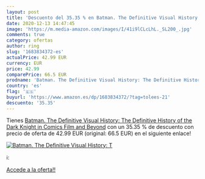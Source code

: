 ```yaml
---
layout: post
title: 'Descuento del 35.35 % en Batman. The Definitive Visual History: T'
date: 2020-12-13 14:47:45
image: 'https://m.media-amazon.com/images/I/41i9lCLcLhL._SL200_.jpg'
comments: true
category: ofertas
author: ring
slug: '1683834372-es'
actualPrice: 42.99 EUR
currency: EUR
price: 42.99
comparePrice: 66.5 EUR
prodname: 'Batman. The Definitive Visual History: The Definitive History of the Dark Knight in Comics  Film  and Beyond'
country: 'es'
flag: '🇪🇸'
buyurl: 'https://www.amazon.es/dp/1683834372/?tag=tolees-21'
descuento: '35.35'
---
```


Tienes [Batman. The Definitive Visual History: The Definitive History of the Dark Knight in Comics  Film  and Beyond](https://www.amazon.es/dp/1683834372/?tag=tolees-21) con un 35.35 % de descuento con precio de oferta de 42.99 EUR (original: 66.5 EUR) en el siguiente enlace!

[![Batman. The Definitive Visual History: T](https://m.media-amazon.com/images/I/41i9lCLcLhL._SL200_.jpg)](https://www.amazon.es/dp/1683834372/?tag=tolees-21)

ℹ️:


[Accede a la oferta!!](https://www.amazon.es/dp/1683834372/?tag=tolees-21)
